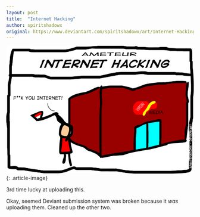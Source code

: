 ```yaml
---
layout: post
title:  "Internet Hacking"
author: spiritshadowx
original: https://www.deviantart.com/spiritshadowx/art/Internet-Hacking-292115685
---
```


![](/assets/img/2012-03-24.webp)
{: .article-image}

3rd time lucky at uploading this.

Okay, seemed Deviant submission system was broken because it *was* uploading them. Cleaned up the other two.
